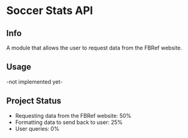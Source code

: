 # Soccer Stats API

## Info
A module that allows the user to request data from the FBRef website.

## Usage
-not implemented yet-

## Project Status
- Requesting data from the FBRef website: 50%
- Formatting data to send back to user: 25%
- User queries: 0%
